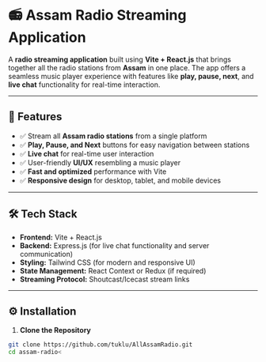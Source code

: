 # 📻 Assam Radio Streaming Application

A **radio streaming application** built using **Vite + React.js** that brings together all the radio stations from **Assam** in one place. The app offers a seamless music player experience with features like **play, pause, next**, and **live chat** functionality for real-time interaction.

---

## 🚀 Features

- ✅ Stream all **Assam radio stations** from a single platform
- ✅ **Play, Pause, and Next** buttons for easy navigation between stations
- ✅ **Live chat** for real-time user interaction
- ✅ User-friendly **UI/UX** resembling a music player
- ✅ **Fast and optimized** performance with Vite
- ✅ **Responsive design** for desktop, tablet, and mobile devices

---

## 🛠️ Tech Stack

- **Frontend:** Vite + React.js
- **Backend:** Express.js (for live chat functionality and server communication)
- **Styling:** Tailwind CSS (for modern and responsive UI)
- **State Management:** React Context or Redux (if required)
- **Streaming Protocol:** Shoutcast/Icecast stream links

---

## ⚙️ Installation

1. **Clone the Repository**

```bash
git clone https://github.com/tuklu/AllAssamRadio.git
cd assam-radio<
```

